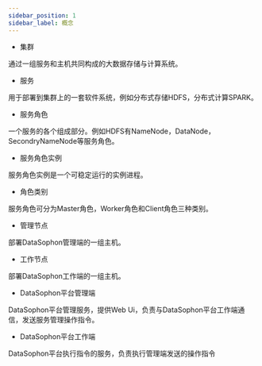 ```yaml
---
sidebar_position: 1
sidebar_label: 概念
---
```



* 集群

通过一组服务和主机共同构成的大数据存储与计算系统。

* 服务

用于部署到集群上的一套软件系统，例如分布式存储HDFS，分布式计算SPARK。

* 服务角色

一个服务的各个组成部分。例如HDFS有NameNode，DataNode，SecondryNameNode等服务角色。

* 服务角色实例

服务角色实例是一个可稳定运行的实例进程。

* 角色类别

服务角色可分为Master角色，Worker角色和Client角色三种类别。

* 管理节点

部署DataSophon管理端的一组主机。

* 工作节点

部署DataSophon工作端的一组主机。

* DataSophon平台管理端

DataSophon平台管理服务，提供Web Ui，负责与DataSophon平台工作端通信，发送服务管理操作指令。

* DataSophon平台工作端

DataSophon平台执行指令的服务，负责执行管理端发送的操作指令

